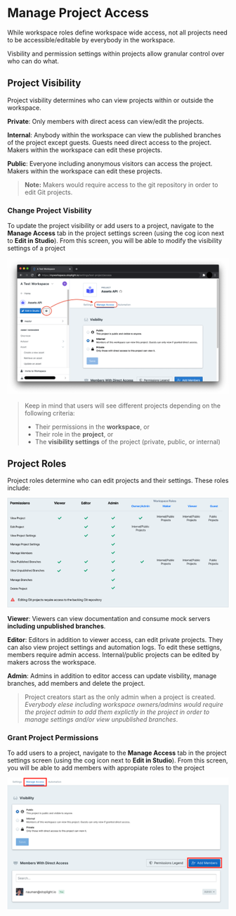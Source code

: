 # Manage Project Access

While workspace roles define workspace wide access, not all projects need to be accessible/editable by everybody in the workspace. 

Visbility and permission settings within projects allow granular control over who can do what. 

## Project Visibility

Project visbility determines who can view projects within or outside the workspace. 

**Private**: Only members with direct acess can view/edit the projects.

**Internal**: Anybody within the workspace can view the published branches of the project except guests. Guests need direct access to the project. Makers within the workspace can edit these projects.

**Public**: Everyone including anonymous visitors can access the project. Makers within the workspace can edit these projects.

> **Note:** Makers would require access to the git repository in order to edit Git projects.

### Change Project Visbility

To update the project visibility or add users to a project, navigate to the **Manage Access** tab in the project settings screen (using the cog icon next to **Edit in Studio**). From this screen, you will be able to modify the visibility settings of a project

![](../assets/images/manage-project-access.png)

> Keep in mind that users will see different projects depending on the following criteria:
> - Their permissions in the **workspace**, or
> - Their role in the **project**, or
> - The **visibility settings** of the project (private, public, or internal)


## Project Roles

Project roles determine who can edit projects and their settings. These roles include:

![Project Roles](../assets/images/project-roles.png)

**Viewer**: Viewers can view documentation and consume mock servers **including unpublished branches**.

**Editor**: Editors in addition to viewer access, can edit private projects. They can also view project settings and automation logs. To edit these settigns, members require admin access. Internal/public projects can be edited by makers across the workspace. 

**Admin**: Admins in addition to editor access can update visbility, manage branches, add members and delete the project. 

> Project creators start as the only admin when a project is created. *Everybody elese including workspace owners/admins would require the project admin to add them explictly in the project in order to manage settings and/or view unpublished branches*.

### Grant Project Permissions

To add users to a project, navigate to the **Manage Access** tab in the project settings screen (using the cog icon next to **Edit in Studio**). From this screen, you will be able to add members with appropiate roles to the project

![Direct Access](../assets/images/direct-access.png)




